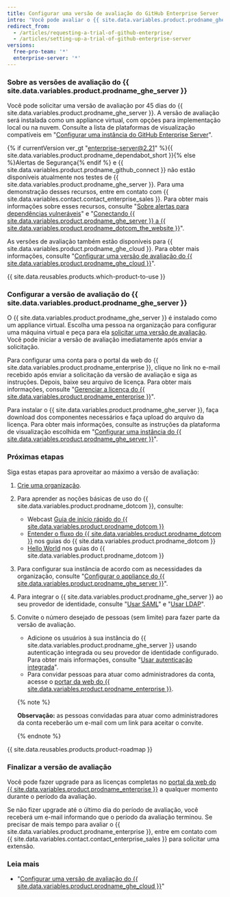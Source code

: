 ```yaml
---
title: Configurar uma versão de avaliação do GitHub Enterprise Server
intro: 'Você pode avaliar o {{ site.data.variables.product.prodname_ghe_server }} gratuitamente.'
redirect_from:
  - /articles/requesting-a-trial-of-github-enterprise/
  - /articles/setting-up-a-trial-of-github-enterprise-server
versions:
  free-pro-team: '*'
  enterprise-server: '*'
---
```


### Sobre as versões de avaliação do {{ site.data.variables.product.prodname_ghe_server }}

Você pode solicitar uma versão de avaliação por 45 dias do {{ site.data.variables.product.prodname_ghe_server }}. A versão de avaliação será instalada como um appliance virtual, com opções para implementação local ou na nuvem. Consulte a lista de plataformas de visualização compatíveis em "[Configurar uma instância do GitHub Enterprise Server](/enterprise/admin/installation/setting-up-a-github-enterprise-server-instance)".

{% if currentVersion ver_gt "enterprise-server@2.21" %}{{ site.data.variables.product.prodname_dependabot_short }}{% else %}Alertas de Segurança{% endif %} e {{ site.data.variables.product.prodname_github_connect }} não estão disponíveis atualmente nos testes de {{ site.data.variables.product.prodname_ghe_server }}. Para uma demonstração desses recursos, entre em contato com  {{ site.data.variables.contact.contact_enterprise_sales }}. Para obter mais informações sobre esses recursos, consulte "[Sobre alertas para dependências vulneráveis](/github/managing-security-vulnerabilities/about-alerts-for-vulnerable-dependencies)" e "[Conectando {{ site.data.variables.product.prodname_ghe_server }} a {{ site.data.variables.product.prodname_dotcom_the_website }}](/enterprise/admin/installation/connecting-github-enterprise-server-to-github-enterprise-cloud)".

As versões de avaliação também estão disponíveis para {{ site.data.variables.product.prodname_ghe_cloud }}. Para obter mais informações, consulte "[Configurar uma versão de avaliação do {{ site.data.variables.product.prodname_ghe_cloud }}](/articles/setting-up-a-trial-of-github-enterprise-cloud)".

{{ site.data.reusables.products.which-product-to-use }}

### Configurar a versão de avaliação do {{ site.data.variables.product.prodname_ghe_server }}

O {{ site.data.variables.product.prodname_ghe_server }} é instalado como um appliance virtual. Escolha uma pessoa na organização para configurar uma máquina virtual e peça para ela [solicitar uma versão de avaliação](https://enterprise.github.com/trial). Você pode iniciar a versão de avaliação imediatamente após enviar a solicitação.

Para configurar uma conta para o portal da web do {{ site.data.variables.product.prodname_enterprise }}, clique no link no e-mail recebido após enviar a solicitação da versão de avaliação e siga as instruções. Depois, baixe seu arquivo de licença. Para obter mais informações, consulte "[Gerenciar a licença do {{ site.data.variables.product.prodname_enterprise }}](/enterprise/admin/installation/managing-your-github-enterprise-license)".

Para instalar o {{ site.data.variables.product.prodname_ghe_server }}, faça download dos componentes necessários e faça upload do arquivo da licença. Para obter mais informações, consulte as instruções da plataforma de visualização escolhida em "[Configurar uma instância do {{ site.data.variables.product.prodname_ghe_server }}](/enterprise/admin/installation/setting-up-a-github-enterprise-server-instance)".

### Próximas etapas

Siga estas etapas para aproveitar ao máximo a versão de avaliação:

1. [Crie uma organização](/enterprise/admin/user-management/creating-organizations).
2. Para aprender as noções básicas de uso do {{ site.data.variables.product.prodname_dotcom }}, consulte:
   - Webcast [Guia de início rápido do {{ site.data.variables.product.prodname_dotcom }}](https://resources.github.com/webcasts/Quick-start-guide-to-GitHub/)
   - [Entender o fluxo do {{ site.data.variables.product.prodname_dotcom }}](https://guides.github.com/introduction/flow/) nos guias do {{ site.data.variables.product.prodname_dotcom }}
   - [Hello World](https://guides.github.com/activities/hello-world/) nos guias do {{ site.data.variables.product.prodname_dotcom }}
3. Para configurar sua instância de acordo com as necessidades da organização, consulte "[Configurar o appliance do {{ site.data.variables.product.prodname_ghe_server }}](/enterprise/admin/installation/configuring-the-github-enterprise-server-appliance)".
4. Para integrar o {{ site.data.variables.product.prodname_ghe_server }} ao seu provedor de identidade, consulte "[Usar SAML](/enterprise/admin/user-management/using-saml)" e "[Usar LDAP](/enterprise/admin/authentication/using-ldap)".
5. Convite o número desejado de pessoas (sem limite) para fazer parte da versão de avaliação.
   - Adicione os usuários à sua instância do {{ site.data.variables.product.prodname_ghe_server }} usando autenticação integrada ou seu provedor de identidade configurado. Para obter mais informações, consulte "[Usar autenticação integrada](/enterprise/admin/user-management/using-built-in-authentication)".
   - Para convidar pessoas para atuar como administradores da conta, acesse o [portar da web do {{ site.data.variables.product.prodname_enterprise }}](https://enterprise.github.com/login).

    {% note %}

    **Observação:** as pessoas convidadas para atuar como administradores da conta receberão um e-mail com um link para aceitar o convite.

    {% endnote %}

{{ site.data.reusables.products.product-roadmap }}

### Finalizar a versão de avaliação

Você pode fazer upgrade para as licenças completas no [portal da web do {{ site.data.variables.product.prodname_enterprise }}](https://enterprise.github.com/login) a qualquer momento durante o período da avaliação.

Se não fizer upgrade até o último dia do período de avaliação, você receberá um e-mail informando que o período da avaliação terminou. Se precisar de mais tempo para avaliar o {{ site.data.variables.product.prodname_enterprise }}, entre em contato com {{ site.data.variables.contact.contact_enterprise_sales }} para solicitar uma extensão.

### Leia mais

- "[Configurar uma versão de avaliação do {{ site.data.variables.product.prodname_ghe_cloud }}](/articles/setting-up-a-trial-of-github-enterprise-cloud)"
